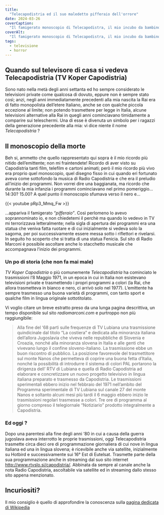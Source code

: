 ```yaml
---
title: 
  "Telecapodistria ed il suo maledetto pifferaio dell'orrore"
date: 2024-03-26
coverCaption:
  "Il famigerato monoscopio di Telecapodistra, il mio incubo da bambino. Quando era incavolato, invece di suonarmi musica emetteva un sibilo a 400hz. Faceva a gara con il tremendo 'pifferaio' di inizio trasmissioni a chi fosse il più inquietante a trasmettere su questa televisione. Se vi sentite coraggiosi, potreste persino voler provare a guardare [questo breve spezzone](https://www.youtube.com/watch?v=hxfvZfc2_as) disponibile su YouTube."
coverAlt:
  "Il famigerato monoscopio di Telecapodistra, il mio incubo da bambino. Quando era incavolato, invece di suonarmi musica emetteva un sibilo a 400hz."
tags:
  - televisione
  - horror
---
```


## Quando sul televisore di casa si vedeva Telecapodistria (TV Koper Capodistria)

Sono nato nella metà degli anni settanta ed ho sempre considerato le televisioni private come qualcosa di dovuto, eppure non è sempre stato così; anzi, negli anni immediatamente precedenti alla mia nascita la Rai era di fatto monopolista dell’etere Italiano, anche se con qualche piccola eccezione al limite; non potendo trasmettere per legge in Italia, alcune televisioni alternative alla Rai in quegli anni cominciavano timidamente a comparire sui teleschermi. Una di esse è divenuta un simbolo per i ragazzi della generazione precedente alla mia: vi dice niente il nome *Telecapodistria* ?

## Il monoscopio della morte

Beh si, ammetto che quello rappresentato qui sopra è il mio ricordo più nitido dell’emittente; non mi fraintendete! Ricordo di aver visto su Capodistria tanti film, telefilm e cartoni animati; però il mio ricordo più vivo era proprio quel monoscopio, quel disegno fisso in cui quando eri fortunato aveva come sottofondo la musica di Radio Capodistria e che era il preludio all’inizio dei programmi. Non vorrei dire una baggianata, ma ricordo che durante la mia infanzia i programmi cominciavano nel primo pomeriggio... 14:30? 15.00? A quel punto il monoscopio sfumava verso il nero e...

{{< youtube pRp3_Mmq_Fw >}}

...appariva il famigerato *“pifferaio”*. Così perlomeno lo avevo soprannominato io, e non chiedetemi il perchè ma quando lo vedevo in TV mi terrorizzava letteralmente; nella sigla di apertura dei programmi era una statua che veniva fatta ruotare e di cui inizialmente si vedeva solo la sagoma, per poi successivamente essere messa sotto i riflettori e rivelarsi. In seguito ho scoperto che si tratta di una statua Fenicia.
Sul sito di Radio Marconi è possibile ascoltare anche lo stacchetto musicale che accompagnava l’inizio dei programmi.

### Un po di storia (che non fa mai male)

*TV Koper Capodistria* o più comunemente *Telecapodistria* ha cominciato le trasmissioni l’8 Maggio 1971, in un epoca in cui in Italia non esistevano televisioni private e trasmettendo i propri programmi a colori (la Rai, che allora trasmetteva in bianco e nero, ci arrivò solo nel 1977). L’emittente ha sempre trasmesso una buona varietà di programmi, con tanto sport e qualche film in lingua originale sottotitolato.  

Vi voglio citare un breve estratto preso da una lunga pagina descrittiva, un tempo disponibile sul sito *radiomarconi.com* e purtroppo non più raggiungibile:

> Alla fine del ‘68 partì sulle frequenze di TV Lubiana una trasmissione quindicinale dal titolo “La costiera” e dedicata alla minoranza italiana dell’allora Jugoslavia che viveva nelle repubbliche di Slovenia e Croazia, nonché alla minoranza slovena in Italia e alle genti che vivevano lungo il confine sloveno-italiano. La trasmissione ebbe un buon riscontro di pubblico. La posizione favorevole del trasmettitore sul monte Nanos che permetteva di coprire una buona fetta d’Italia, nonché la possibilità di introdurre il sistema di colori PAL portarono la dirigenza dell’ RTV di Lubiana e quella di Radio Capodistria ad elaborare e concretizzare un nuovo progetto televisivo in lingua italiana preparato e trasmesso da Capodistria. Le trasmissioni sperimentali ebbero inizio nel febbraio del 1971 nell’ambito del Programma sperimentale di TV Lubiana sul canale 27 del monte Nanos e soltanto alcuni mesi più tardi il 6 maggio ebbero inizio le trasmissioni regolari trasmesse a colori. Tre ore di programma al giorno compreso il telegiornale “Notiziario” prodotto integralmente a Capodistria.

### Ed oggi ?

Dopo una parentesi alla fine degli anni ‘80 in cui a causa della guerra jugoslava aveva interrotto le proprie trasmissioni, oggi Telecapodistria trasmette circa dieci ore di programmazione giornaliera di cui nove in lingua italiana ed una in lingua slovena; è ricevibile anche via satellite, inizialmente su Hotbird e successivamente sui 16° Est di Eutelsat. Trasmette parte della sua programmazione anche in streaming dal suo sito internet <http://www.rtvslo.si/capodistria/>. Abbinata da sempre al canale anche la nota Radio Capodistria, ascoltabile via satellite ed in streaming dallo stesso sito appena menzionato.

## Incuriositi? 

Il mio consiglio è quello di approfondire la conoscenza sulla [pagina dedicata di Wikipedia](https://it.wikipedia.org/wiki/TV_Koper-Capodistria)

